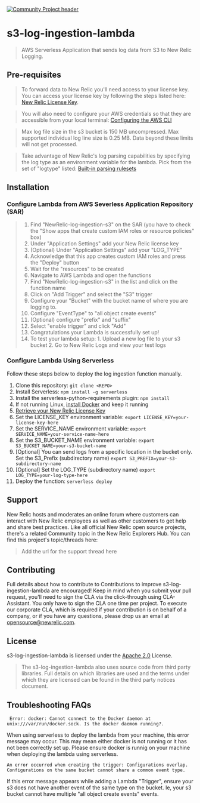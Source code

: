 [![Community Project header](https://github.com/newrelic/open-source-office/raw/master/examples/categories/images/Community_Project.png)](https://github.com/newrelic/open-source-office/blob/master/examples/categories/index.md#community-project)



# s3-log-ingestion-lambda

>AWS Serverless Application that sends log data from S3 to New Relic Logging.

## Pre-requisites

>To forward data to New Relic you'll need access to your license key. You can access your license key by following the steps listed here: [New Relic License Key](https://docs.newrelic.com/docs/accounts/install-new-relic/account-setup/license-key).

>You will also need to configure your AWS credentials so that they are accessible from your local terminal: [Configuring the AWS CLI](https://docs.aws.amazon.com/cli/latest/userguide/cli-chap-configure.html)

> Max log file size in the s3 bucket is 150 MB uncompressed. Max supported individual log line size is 0.25 MB. Data beyond these limits will not get processed. 

> Take advantage of New Relic's log parsing capabilities by specifying the log type as an environment variable for the lambda. Pick from the set of "logtype" listed: [Built-in parsing rulesets](https://docs.newrelic.com/docs/logs/new-relic-logs/ui-data/new-relic-logs-parsing-built-rules-custom-parsing#built-in-rules)



## Installation

### Configure Lambda from AWS Severless Application Repository (SAR)

> 1. Find "NewRelic-log-ingestion-s3" on the SAR (you have to check the "Show apps that create custom IAM roles or resource policies" box)
> 2. Under "Application Settings" add your New Relic license key
> 3. (Optional) Under "Application Settings" add your "LOG_TYPE" 
> 4. Acknowledge that this app creates custom IAM roles and press the "Deploy" button
> 5. Wait for the "resources" to be created
> 6. Navigate to AWS Lambda and open the functions
> 7. Find "NewRelic-log-ingestion-s3" in the list and click on the function name
> 8. Click on "Add Trigger" and select the "S3" trigger
> 9. Configure your "Bucket" with the bucket name of where you are logging to. 
> 10. Configure "EventType" to "all object create events"
> 11. (Optional) configure "prefix" and "suffix"
> 12. Select "enable trigger" and click "Add"
> 13. Congratulations your Lambda is successfully set up!
> 14. To test your lambda setup:
     1. Upload a new log file to your s3 bucket
    2. Go to New Relic Logs and view your test logs


### Configure Lambda Using Serverless

Follow these steps below to deploy the log ingestion function manually. 

1. Clone this repository: `git clone <REPO>`
2. Install Serverless: `npm install -g serverless`
3. Install the serverless-python-requirements plugin: `npm install`
4. If not running Linux, [install Docker](https://docs.docker.com/install/) and keep it running
5. [Retrieve your New Relic License Key](https://docs.newrelic.com/docs/accounts/install-new-relic/account-setup/license-key)
6. Set the LICENSE_KEY environment variable: `export LICENSE_KEY=your-license-key-here`
7. Set the SERVICE_NAME environment variable: `export SERVICE_NAME=your-service-name-here`
8. Set the S3_BUCKET_NAME environment variable: `export S3_BUCKET_NAME=your-s3-bucket-name`
9. [Optional] You can send logs from a specific location in the bucket only. Set the S3_Prefix (subdirectory name) `export S3_PREFIX=your-s3-subdirectory-name`
10. [Optional] Set the LOG_TYPE (subdirectory name) `export LOG_TYPE=your-log-type-here`
11. Deploy the function: `serverless deploy`
 


## Support

New Relic hosts and moderates an online forum where customers can interact with New Relic employees as well as other customers to get help and share best practices. Like all official New Relic open source projects, there's a related Community topic in the New Relic Explorers Hub. You can find this project's topic/threads here:

>Add the url for the support thread here

## Contributing
Full details about how to contribute to
Contributions to improve s3-log-ingestion-lambda are encouraged! Keep in mind when you submit your pull request, you'll need to sign the CLA via the click-through using CLA-Assistant. You only have to sign the CLA one time per project.
To execute our corporate CLA, which is required if your contribution is on behalf of a company, or if you have any questions, please drop us an email at opensource@newrelic.com.

## License
s3-log-ingestion-lambda is licensed under the [Apache 2.0](http://apache.org/licenses/LICENSE-2.0.txt) License.
> The s3-log-ingestion-lambda also uses source code from third party libraries. Full details on which libraries are used and the terms under which they are licensed can be found in the third party notices document.

## Troubleshooting FAQs

```bash:
 Error: docker: Cannot connect to the Docker daemon at unix:///var/run/docker.sock. Is the docker daemon running?.
```
When using serverless to deploy the lambda from your machine, this error message may occur. This may mean either docker is not running or it has not been correctly set up. Please ensure docker is runnig on your machine when deploying the lambda using serverless.



```bash:
An error occurred when creating the trigger: Configurations overlap. Configurations on the same bucket cannot share a common event type.
```
If this error message appears while adding a Lambda "Trigger", ensure your s3 does not have another event of the same type on the bucket.
Ie, your s3 bucket cannot have multiple "all object create events" events. 



